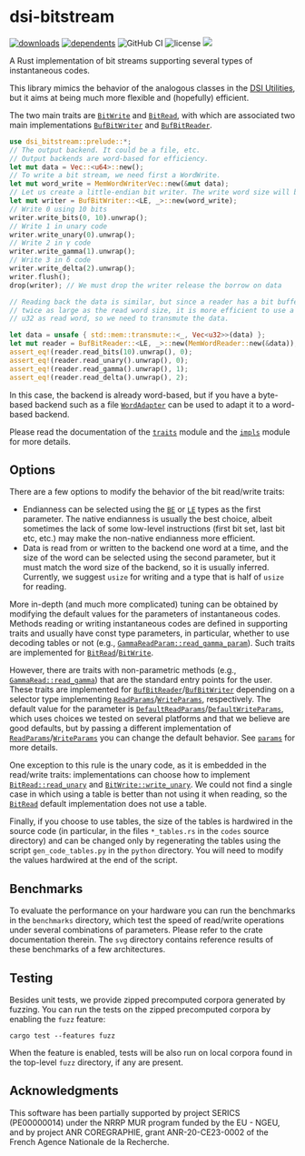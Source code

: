 # dsi-bitstream
[![downloads](https://img.shields.io/crates/d/dsi-bitstream)](https://crates.io/crates/dsi-bitstream)
[![dependents](https://img.shields.io/librariesio/dependents/cargo/dsi-bitstream)](https://crates.io/crates/dsi-bitstream/reverse_dependencies)
![GitHub CI](https://github.com/vigna/dsi-bitstream-rs/actions/workflows/rust.yml/badge.svg)
![license](https://img.shields.io/crates/l/dsi-bitstream)
[![](https://tokei.rs/b1/github/vigna/dsi-bitstream-rs?type=Rust,Python)](https://github.com/vigna/dsi-bitstream-rs)

A Rust implementation of bit streams supporting several types of instantaneous codes.

This library mimics the behavior of the analogous classes in the [DSI
Utilities](https://dsiutils.di.unimi.it/), but it aims at being much more
flexible and (hopefully) efficient.

The two main traits are [`BitWrite`] and [`BitRead`], with which are associated
two main implementations [`BufBitWriter`] and [`BufBitReader`].

```rust
use dsi_bitstream::prelude::*;
// The output backend. It could be a file, etc. 
// Output backends are word-based for efficiency.
let mut data = Vec::<u64>::new();
// To write a bit stream, we need first a WordWrite.
let mut word_write = MemWordWriterVec::new(&mut data);
// Let us create a little-endian bit writer. The write word size will be inferred.
let mut writer = BufBitWriter::<LE, _>::new(word_write);
// Write 0 using 10 bits
writer.write_bits(0, 10).unwrap();
// Write 1 in unary code
writer.write_unary(0).unwrap();
// Write 2 in γ code
writer.write_gamma(1).unwrap();
// Write 3 in δ code
writer.write_delta(2).unwrap();
writer.flush();
drop(writer); // We must drop the writer release the borrow on data

// Reading back the data is similar, but since a reader has a bit buffer
// twice as large as the read word size, it is more efficient to use a 
// u32 as read word, so we need to transmute the data.

let data = unsafe { std::mem::transmute::<_, Vec<u32>>(data) };
let mut reader = BufBitReader::<LE, _>::new(MemWordReader::new(&data));
assert_eq!(reader.read_bits(10).unwrap(), 0);
assert_eq!(reader.read_unary().unwrap(), 0);
assert_eq!(reader.read_gamma().unwrap(), 1);
assert_eq!(reader.read_delta().unwrap(), 2);
```

In this case, the backend is already word-based, but if you have a byte-based
backend such as a file [`WordAdapter`] can be used to adapt it to a word-based
backend.

Please read the documentation of the [`traits`] module and the [`impls`] module
for more details.

## Options

There are a few options to modify the behavior of the bit read/write traits:

- Endianness can be selected using the [`BE`] or [`LE`] types as the first
  parameter. The native endianness is usually the best choice, albeit sometimes
  the lack of some low-level instructions (first bit set, last bit etc, etc.)
  may make the non-native endianness more efficient.
- Data is read from or written to the backend one word at a time, and the size
  of the word can be selected using the second parameter, but it must match the
  word size of the backend, so it is usually inferred. Currently, we suggest
  `usize` for writing and a type that is half of `usize` for reading.

More in-depth (and much more complicated) tuning can be obtained by modifying
the default values for the parameters of instantaneous codes. Methods reading or
writing instantaneous codes are defined in supporting traits and usually have
const type parameters, in particular, whether to use decoding tables or not
(e.g., [`GammaReadParam::read_gamma_param`]). Such traits are implemented for
[`BitRead`]/[`BitWrite`].

However, there are traits with non-parametric methods (e.g.,
[`GammaRead::read_gamma`]) that are the standard entry points for the user.
These traits are implemented for [`BufBitReader`]/[`BufBitWriter`] depending on
a selector type implementing [`ReadParams`]/[`WriteParams`], respectively.
The default value for the parameter is
[`DefaultReadParams`]/[`DefaultWriteParams`], which uses choices we tested on
several platforms and that we believe are good defaults, but by passing a
different implementation of [`ReadParams`]/[`WriteParams`] you can change the
default behavior. See [`params`] for more details.

One exception to this rule is the unary code, as it is embedded in the
read/write traits: implementations can choose how to implement
[`BitRead::read_unary`] and [`BitWrite::write_unary`].
We could not find a single case in which using a table is
better than not using it when reading, so the [`BitRead`] default
implementation does not use a table.

Finally, if you choose to use tables, the size of the tables is hardwired in the
source code (in particular, in the files `*_tables.rs` in the `codes` source
directory) and can be changed only by regenerating the tables using the script
`gen_code_tables.py` in the `python` directory. You will need to modify the
values hardwired at the end of the script.

## Benchmarks

To evaluate the performance on your hardware you can run the
benchmarks in the `benchmarks` directory, which test the speed of read/write
operations under several combinations of parameters. Please refer to the crate
documentation therein. The `svg` directory contains reference results of these
benchmarks of a few architectures.

## Testing

Besides unit tests, we provide zipped precomputed corpora generated by fuzzing.
You can run the tests on the zipped precomputed corpora by enabling the `fuzz`
feature:

```shell
cargo test --features fuzz
```

When the feature is enabled, tests will be also run on local corpora found in
the top-level `fuzz` directory, if any are present.

## Acknowledgments

This software has been partially supported by project SERICS (PE00000014) under
the NRRP MUR program funded by the EU - NGEU, and by project ANR COREGRAPHIE,
grant ANR-20-CE23-0002 of the French Agence Nationale de la Recherche.

[`BitRead`]: https://docs.rs/dsi-bitstream/latest/dsi_bitstream/traits/trait.BitRead.html
[`BitWrite`]: https://docs.rs/dsi-bitstream/latest/dsi_bitstream/traits/trait.BitWrite.html
[`BufBitReader`]: https://docs.rs/dsi-bitstream/latest/dsi_bitstream/impls/struct.BufBitReader.html
[`BufBitWriter`]: https://docs.rs/dsi-bitstream/latest/dsi_bitstream/impls/struct.BufBitWriter.html
[`ReadParams`]: https://docs.rs/dsi-bitstream/latest/dsi_bitstream/codes/params/trait.ReadParams.html
[`WriteParams`]: https://docs.rs/dsi-bitstream/latest/dsi_bitstream/codes/params/trait.WriteParams.html
[`GammaReadParam::read_gamma_param`]: https://docs.rs/dsi-bitstream/latest/dsi_bitstream/codes/gamma/trait.GammaReadParam.html#tymethod.read_gamma_param
[`WordAdapter`]: https://docs.rs/dsi-bitstream/latest/dsi_bitstream/impls/struct.WordAdapter.html
[`traits`]: https://docs.rs/dsi-bitstream/latest/dsi_bitstream/traits/index.html
[`impls`]: https://docs.rs/dsi-bitstream/latest/dsi_bitstream/impls/index.html
[`params`]: https://docs.rs/dsi-bitstream/latest/dsi_bitstream/codes/params/index.html
[`GammaRead::read_gamma`]: https://docs.rs/dsi-bitstream/latest/dsi_bitstream/codes/gamma/trait.GammaRead.html#tymethod.read_gamma
[`BE`]: https://docs.rs/dsi-bitstream/latest/dsi_bitstream/traits/type.BE.html
[`LE`]: https://docs.rs/dsi-bitstream/latest/dsi_bitstream/traits/type.LE.html
[`DefaultReadParams`]: https://docs.rs/dsi-bitstream/latest/dsi_bitstream/codes/params/struct.DefaultReadParams.html
[`DefaultWriteParams`]: https://docs.rs/dsi-bitstream/latest/dsi_bitstream/codes/params/struct.DefaultWriteParams.html
[`BitRead::read_unary`]: https://docs.rs/dsi-bitstream/latest/dsi_bitstream/traits/trait.BitRead.html#method.read_unary
[`BitWrite::write_unary`]: https://docs.rs/dsi-bitstream/latest/dsi_bitstream/traits/trait.BitWrite.html#method.write_unary
